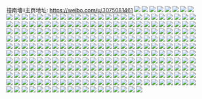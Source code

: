 撞南墻ii主页地址: https://weibo.com/u/3075081461 
![](https://wx4.sinaimg.cn/mw2000/b74a04f5ly1h8x7ao5mcvj21mv296hdt.jpg) 
![](https://wx4.sinaimg.cn/mw2000/b74a04f5ly1h8vljup0skj20k00zkahz.jpg) 
![](https://wx4.sinaimg.cn/mw2000/b74a04f5ly1h8u5k75v5kj20th1eutle.jpg) 
![](https://wx4.sinaimg.cn/mw2000/b74a04f5ly1h8s6peboj1j20u01hckeo.jpg) 
![](https://wx4.sinaimg.cn/mw2000/b74a04f5ly1h8oxr4fusgj23402c01l0.jpg) 
![](https://wx4.sinaimg.cn/mw2000/b74a04f5ly1h8oxqzlph0j23402c07wk.jpg) 
![](https://wx4.sinaimg.cn/mw2000/b74a04f5ly1h8n2g3oynfj20u0140463.jpg) 
![](https://wx4.sinaimg.cn/mw2000/b74a04f5ly1h8m7mmghuwj20u013yq4w.jpg) 
![](https://wx4.sinaimg.cn/mw2000/b74a04f5ly1h8m7mm6282j20u014cgnc.jpg) 
![](https://wx4.sinaimg.cn/mw2000/b74a04f5ly1h8hizuslf7j20u01hcqfy.jpg) 
![](https://wx4.sinaimg.cn/mw2000/b74a04f5ly1h8c0lrcujoj20u0104wgt.jpg) 
![](https://wx4.sinaimg.cn/mw2000/b74a04f5ly1h8asfh96rsj20u01hcwo1.jpg) 
![](https://wx4.sinaimg.cn/mw2000/b74a04f5ly1h7q4o3ip6yj21hc140jt9.jpg) 
![](https://wx4.sinaimg.cn/mw2000/b74a04f5ly1h7flfflhvuj20u01hc172.jpg) 
![](https://wx4.sinaimg.cn/mw2000/b74a04f5ly1h6xc87a12cj20u01hcjtp.jpg) 
![](https://wx4.sinaimg.cn/mw2000/b74a04f5ly1h6trj4a3s3j22c0340u0x.jpg) 
![](https://wx4.sinaimg.cn/mw2000/b74a04f5ly1h694tkzttrj20u014stak.jpg) 
![](https://wx4.sinaimg.cn/mw2000/b74a04f5ly1h5r36dln90j20zo14c7ps.jpg) 
![](https://wx4.sinaimg.cn/mw2000/b74a04f5ly1h5kehx2bdlj20t21gnwko.jpg) 
![](https://wx4.sinaimg.cn/mw2000/b74a04f5ly1h5jsn054lkj20u01427es.jpg) 
![](https://wx4.sinaimg.cn/mw2000/b74a04f5ly1h5beuyhv3sj20u01hcamh.jpg) 
![](https://wx4.sinaimg.cn/mw2000/b74a04f5ly1h4yu04lvnmj20su1hck2k.jpg) 
![](https://wx4.sinaimg.cn/mw2000/b74a04f5ly1h4in7935jfj22aw340u0x.jpg) 
![](https://wx4.sinaimg.cn/mw2000/b74a04f5ly1h46xv3n3zjj20u0140afr.jpg) 
![](https://wx4.sinaimg.cn/mw2000/b74a04f5ly1h43i7bmtwsj20u0140wq8.jpg) 
![](https://wx4.sinaimg.cn/mw2000/b74a04f5ly1h3kx9f8zatj20zc0njq4p.jpg) 
![](https://wx4.sinaimg.cn/mw2000/b74a04f5ly1h3kx9fgahjj20zo0nm400.jpg) 
![](https://wx4.sinaimg.cn/mw2000/b74a04f5ly1h3in5rcjemj20u014ojx4.jpg) 
![](https://wx4.sinaimg.cn/mw2000/b74a04f5ly1h2u4auf7jyj21400u0dk9.jpg) 
![](https://wx4.sinaimg.cn/mw2000/b74a04f5ly1h2pu79ojtqj20u01hc18m.jpg) 
![](https://wx4.sinaimg.cn/mw2000/b74a04f5ly1h2cxr5nolej20u217kaos.jpg) 
![](https://wx4.sinaimg.cn/mw2000/b74a04f5ly1h1kmr2kd45j22c0340x6p.jpg) 
![](https://wx4.sinaimg.cn/mw2000/b74a04f5ly1h1ee3109mmj20u014079h.jpg) 
![](https://wx4.sinaimg.cn/mw2000/b74a04f5ly1h1d88cx4mej21an0u0aha.jpg) 
![](https://wx4.sinaimg.cn/mw2000/b74a04f5ly1h176cav9o0j21400u0tkl.jpg) 
![](https://wx4.sinaimg.cn/mw2000/b74a04f5ly1h0ixuhhy6zj21400u0qdt.jpg) 
![](https://wx4.sinaimg.cn/mw2000/b74a04f5ly1h0az20pffjj20lr18madt.jpg) 
![](https://wx4.sinaimg.cn/mw2000/b74a04f5ly1gzwjkw245ej20ty1907lf.jpg) 
![](https://wx4.sinaimg.cn/mw2000/b74a04f5ly1gzhzku3g8pj20ty11uwmx.jpg) 
![](https://wx4.sinaimg.cn/mw2000/b74a04f5ly1gzgfqfqjuoj21400u079c.jpg) 
![](https://wx4.sinaimg.cn/mw2000/b74a04f5ly1gzdhoxanl9j20j60j6dh0.jpg) 
![](https://wx4.sinaimg.cn/mw2000/b74a04f5ly1gzcbypp9gqj20u01hcavj.jpg) 
![](https://wx4.sinaimg.cn/mw2000/b74a04f5ly1gz8vyty57sj23402c0x6p.jpg) 
![](https://wx4.sinaimg.cn/mw2000/b74a04f5ly1gz47v6hbr3j20u01hcwos.jpg) 
![](https://wx4.sinaimg.cn/mw2000/b74a04f5ly1gyd66msqidj20zj1be0xp.jpg) 
![](https://wx4.sinaimg.cn/mw2000/b74a04f5ly1gyb8l89yxyj21o0280e0m.jpg) 
![](https://wx4.sinaimg.cn/mw2000/b74a04f5ly1gy9j7mmp6bj213y0u0wnx.jpg) 
![](https://wx4.sinaimg.cn/mw2000/b74a04f5ly1gx0f1ai4abj20u015qgqb.jpg) 
![](https://wx4.sinaimg.cn/mw2000/b74a04f5ly1gvymphih84j20u018j0y0.jpg) 
![](https://wx4.sinaimg.cn/mw2000/003m6Ja5ly1gvnfyhbznkj61sg2ds7wh02.jpg) 
![](https://wx4.sinaimg.cn/mw2000/003m6Ja5ly1gubqh4uldoj60u01xvgz002.jpg) 
![](https://wx4.sinaimg.cn/mw2000/b74a04f5ly1gu3ptq39d9j22c03404qr.jpg) 
![](https://wx4.sinaimg.cn/mw2000/b74a04f5ly1gtvizexgsnj22ds1sghdt.jpg) 
![](https://wx4.sinaimg.cn/mw2000/b74a04f5ly1gteaaifuitj213u0tuaoj.jpg) 
![](https://wx4.sinaimg.cn/mw2000/b74a04f5ly1gt4su9cp2nj21sg2dsqv5.jpg) 
![](https://wx4.sinaimg.cn/mw2000/b74a04f5ly1gs1vfxekn0j20w816we81.jpg) 
![](https://wx4.sinaimg.cn/mw2000/b74a04f5ly1grj9gekgf5j23402c01kx.jpg) 
![](https://wx4.sinaimg.cn/mw2000/b74a04f5ly1grj9ggx1nsj23402c07wh.jpg) 
![](https://wx4.sinaimg.cn/mw2000/b74a04f5ly1grj9gilej1j23402c07wh.jpg) 
![](https://wx4.sinaimg.cn/mw2000/b74a04f5ly1grj9gjfxeyj23402c07wh.jpg) 
![](https://wx4.sinaimg.cn/mw2000/b74a04f5ly1grdjltgqdjj22c03401kx.jpg) 
![](https://wx4.sinaimg.cn/mw2000/b74a04f5ly1gqoth486zoj21sg2aex3q.jpg) 
![](https://wx4.sinaimg.cn/mw2000/b74a04f5ly1gqgm2wbe1qj20u013yn6k.jpg) 
![](https://wx4.sinaimg.cn/mw2000/b74a04f5ly1gppgqh7kixj21400u0n1b.jpg) 
![](https://wx4.sinaimg.cn/mw2000/b74a04f5ly1gpm0ecvq6yj22c0340u0z.jpg) 
![](https://wx4.sinaimg.cn/mw2000/b74a04f5ly1gp432zwzy1j21400u0q6o.jpg) 
![](https://wx4.sinaimg.cn/mw2000/b74a04f5ly1gowi8ocouqj20u0140npd.jpg) 
![](https://wx4.sinaimg.cn/mw2000/b74a04f5ly1gou7xi1rhmj20w816w1ky.jpg) 
![](https://wx4.sinaimg.cn/mw2000/b74a04f5ly1goc0z0fd5cj216w0w87wh.jpg) 
![](https://wx4.sinaimg.cn/mw2000/b74a04f5ly1go3p5m3y3hj20u01szhe0.jpg) 
![](https://wx4.sinaimg.cn/mw2000/b74a04f5ly1gnvgyonliwj22c036bqv7.jpg) 
![](https://wx4.sinaimg.cn/mw2000/b74a04f5ly1gntb8rcgibj20ty0ywgq2.jpg) 
![](https://wx4.sinaimg.cn/mw2000/b74a04f5ly1gnoa2mbt5xj20ty15k7wi.jpg) 
![](https://wx4.sinaimg.cn/mw2000/b74a04f5ly1gnk7yjcvnjj21sg2dsb29.jpg) 
![](https://wx4.sinaimg.cn/mw2000/b74a04f5ly1gnej5zgi5nj20w816wkjl.jpg) 
![](https://wx4.sinaimg.cn/mw2000/b74a04f5ly1gn3r52yc5gj20u0144dim.jpg) 
![](https://wx4.sinaimg.cn/mw2000/b74a04f5ly1gmvzuo356kj20u014476c.jpg) 
![](https://wx4.sinaimg.cn/mw2000/b74a04f5ly1gmati4ng5lj21o01o0h8z.jpg) 
![](https://wx4.sinaimg.cn/mw2000/b74a04f5ly1glzdyjj9bnj21o01me4qp.jpg) 
![](https://wx4.sinaimg.cn/mw2000/b74a04f5ly1glgrkmprunj20u01407aq.jpg) 
![](https://wx4.sinaimg.cn/mw2000/b74a04f5ly1gl7kldtay1j20u00u0q9z.jpg) 
![](https://wx4.sinaimg.cn/mw2000/b74a04f5ly1gkuukqmibjj20u014078e.jpg) 
![](https://wx4.sinaimg.cn/mw2000/b74a04f5ly1gknx3ta1dyj20u0140q6a.jpg) 
![](https://wx4.sinaimg.cn/mw2000/b74a04f5ly1gkj1o5xji3j21400u077u.jpg) 
![](https://wx4.sinaimg.cn/mw2000/b74a04f5ly1gk58qeae3mj21na1nzkcr.jpg) 
![](https://wx4.sinaimg.cn/mw2000/b74a04f5ly1gjrhhqnqmuj20u012zgvn.jpg) 
![](https://wx4.sinaimg.cn/mw2000/b74a04f5ly1gjkqc5fx94j20u016qthw.jpg) 
![](https://wx4.sinaimg.cn/mw2000/b74a04f5ly1gjg6d6lj1fj21o02807wh.jpg) 
![](https://wx4.sinaimg.cn/mw2000/b74a04f5ly1gj4ai8kc5dj20u0140gof.jpg) 
![](https://wx4.sinaimg.cn/mw2000/b74a04f5ly1gj34e1y173j20u0140gnm.jpg) 
![](https://wx4.sinaimg.cn/mw2000/b74a04f5ly1gj0wzjy8dpj20u01400ux.jpg) 
![](https://wx4.sinaimg.cn/mw2000/b74a04f5ly1giuzpqg2urj20u0140jso.jpg) 
![](https://wx4.sinaimg.cn/mw2000/b74a04f5ly1gipjzx6gvdj20u0140q4z.jpg) 
![](https://wx4.sinaimg.cn/mw2000/b74a04f5ly1gilk9snhfjj21o0280e82.jpg) 
![](https://wx4.sinaimg.cn/mw2000/b74a04f5ly1gi62bw91y8j21sg2ds1ky.jpg) 
![](https://wx4.sinaimg.cn/mw2000/b74a04f5ly1ghu97omtj7j20u015oq7p.jpg) 
![](https://wx4.sinaimg.cn/mw2000/b74a04f5ly1ghu3gmilrbj20u0140jzo.jpg) 
![](https://wx4.sinaimg.cn/mw2000/b74a04f5ly1ghqn81vx1vj20u013ydmd.jpg) 
![](https://wx4.sinaimg.cn/mw2000/b74a04f5ly1gho4uhpl59j20mi0u0790.jpg) 
![](https://wx4.sinaimg.cn/mw2000/b74a04f5ly1ghhfd54yusj20k00zkq7q.jpg) 
![](https://wx4.sinaimg.cn/mw2000/b74a04f5ly1ghg6xqczuqj20u013yjyb.jpg) 
![](https://wx4.sinaimg.cn/mw2000/b74a04f5ly1gh4wgl0v4qj20u01sz40j.jpg) 
![](https://wx4.sinaimg.cn/mw2000/b74a04f5ly1gh38mi68z5j20u013yaiy.jpg) 
![](https://wx4.sinaimg.cn/mw2000/b74a04f5ly1ggrtevs9soj20u013ygt0.jpg) 
![](https://wx4.sinaimg.cn/mw2000/b74a04f5ly1gghgfldnedj22ds1sg4qp.jpg) 
![](https://wx4.sinaimg.cn/mw2000/b74a04f5ly1gfzajuhsopj21sg2ds4qp.jpg) 
![](https://wx4.sinaimg.cn/mw2000/b74a04f5ly1gfws6lxuf1j20u01401ao.jpg) 
![](https://wx4.sinaimg.cn/mw2000/b74a04f5ly1gfuj4lco74j213w0u07wh.jpg) 
![](https://wx4.sinaimg.cn/mw2000/b74a04f5ly1gfs6f8yjjmj20u014043d.jpg) 
![](https://wx4.sinaimg.cn/mw2000/b74a04f5ly1gfmaky6sf5j213w0u07wh.jpg) 
![](https://wx4.sinaimg.cn/mw2000/b74a04f5ly1gfctgsd85aj20u0140kjl.jpg) 
![](https://wx4.sinaimg.cn/mw2000/b74a04f5ly1gf9nzokjzcj213w0u0459.jpg) 
![](https://wx4.sinaimg.cn/mw2000/b74a04f5ly1gf8vq19raqj20u013w7wh.jpg) 
![](https://wx4.sinaimg.cn/mw2000/b74a04f5ly1gf8eyl2noxj213w0u0e81.jpg) 
![](https://wx4.sinaimg.cn/mw2000/b74a04f5ly1gf1p6z2s2jj20u01407he.jpg) 
![](https://wx4.sinaimg.cn/mw2000/b74a04f5ly1geur54t9j5j20u0140hdt.jpg) 
![](https://wx4.sinaimg.cn/mw2000/b74a04f5ly1geq0fdvrukj20u013wb29.jpg) 
![](https://wx4.sinaimg.cn/mw2000/b74a04f5ly1geolp86elij213w0u0n5d.jpg) 
![](https://wx4.sinaimg.cn/mw2000/b74a04f5ly1gekjvgebtwj22c0340b2a.jpg) 
![](https://wx4.sinaimg.cn/mw2000/b74a04f5ly1gejwqjk3d3j213w0u0jxi.jpg) 
![](https://wx4.sinaimg.cn/mw2000/b74a04f5ly1gejeos6sizj23402c0qoq.jpg) 
![](https://wx4.sinaimg.cn/mw2000/b74a04f5ly1geedyq1jwgj20u013w4qp.jpg) 
![](https://wx4.sinaimg.cn/mw2000/b74a04f5ly1ge86sb9563j20u013we81.jpg) 
![](https://wx4.sinaimg.cn/mw2000/b74a04f5ly1ge7i9lbkoej22c0340b2b.jpg) 
![](https://wx4.sinaimg.cn/mw2000/b74a04f5ly1ge4re4ydcvj213w0u0jxx.jpg) 
![](https://wx4.sinaimg.cn/mw2000/b74a04f5ly1gdx5t6a50uj213w0u0b29.jpg) 
![](https://wx4.sinaimg.cn/mw2000/b74a04f5ly1gd8v9m9gzxj22c0340x6q.jpg) 
![](https://wx4.sinaimg.cn/mw2000/b74a04f5ly1gd8v9ne3nxj22c03401ky.jpg) 
![](https://wx4.sinaimg.cn/mw2000/b74a04f5ly1gd8v9kmohjj22c03407wi.jpg) 
![](https://wx4.sinaimg.cn/mw2000/b74a04f5ly1gd8v9pkqprj22c03407wi.jpg) 
![](https://wx4.sinaimg.cn/mw2000/b74a04f5ly1gd8v9qhi1wj21sg2fwb0x.jpg) 
![](https://wx4.sinaimg.cn/mw2000/b74a04f5ly1gd8v9qy1rdj22c0340u0x.jpg) 
![](https://wx4.sinaimg.cn/mw2000/b74a04f5ly1gd8v9rvberj22c0340e82.jpg) 
![](https://wx4.sinaimg.cn/mw2000/b74a04f5ly1gd8v9std16j22c0340qv6.jpg) 
![](https://wx4.sinaimg.cn/mw2000/b74a04f5ly1gd8v9u70vbj23402c0b2b.jpg) 
![](https://wx4.sinaimg.cn/mw2000/b74a04f5ly1gd2z4y7sqej21400u0qv5.jpg) 
![](https://wx4.sinaimg.cn/mw2000/b74a04f5ly1gcp71j9qsoj22c0340qv7.jpg) 
![](https://wx4.sinaimg.cn/mw2000/b74a04f5ly1gcctedcev9j213w0u0b29.jpg) 
![](https://wx4.sinaimg.cn/mw2000/b74a04f5ly1gcbbrgja1yj21sg2dsu0x.jpg) 
![](https://wx4.sinaimg.cn/mw2000/b74a04f5ly1gc7iokoaepj20u013wqv5.jpg) 
![](https://wx4.sinaimg.cn/mw2000/b74a04f5ly1gc22ylpee7j20u013w4i8.jpg) 
![](https://wx4.sinaimg.cn/mw2000/b74a04f5ly1gbvb1d73nrj21g61xg1ad.jpg) 
![](https://wx4.sinaimg.cn/mw2000/b74a04f5ly1gbu3b1mbkgj20u01t04qq.jpg) 
![](https://wx4.sinaimg.cn/mw2000/b74a04f5ly1gbih2w0a49j213w0u0e81.jpg) 
![](https://wx4.sinaimg.cn/mw2000/b74a04f5ly1gbg5m7wkjrj20u013w7a5.jpg) 
![](https://wx4.sinaimg.cn/mw2000/b74a04f5ly1gbeqx7orugj23402c0b29.jpg) 
![](https://wx4.sinaimg.cn/mw2000/b74a04f5ly1gbeqx9io1vj23402c04qp.jpg) 
![](https://wx4.sinaimg.cn/mw2000/b74a04f5ly1gbeqxawcknj23402c0aym.jpg) 
![](https://wx4.sinaimg.cn/mw2000/b74a04f5ly1gbeqxcd8qzj23402c0nlt.jpg) 
![](https://wx4.sinaimg.cn/mw2000/b74a04f5ly1gbeqxejw26j23402c0hdt.jpg) 
![](https://wx4.sinaimg.cn/mw2000/b74a04f5ly1gbeqxggfzjj23402c0hdt.jpg) 
![](https://wx4.sinaimg.cn/mw2000/b74a04f5ly1gbba4k551zj20u013w7wh.jpg) 
![](https://wx4.sinaimg.cn/mw2000/b74a04f5ly1gba7t4hjohj20u013whdt.jpg) 
![](https://wx4.sinaimg.cn/mw2000/b74a04f5ly1gb7gnalkutj22c0340npe.jpg) 
![](https://wx4.sinaimg.cn/mw2000/b74a04f5ly1gb56u3z9sqj20u014k49m.jpg) 
![](https://wx4.sinaimg.cn/mw2000/b74a04f5ly1gb32xf99rnj213w0u0tf9.jpg) 
![](https://wx4.sinaimg.cn/mw2000/b74a04f5ly1gb32xx0lrmj213w0u0jyg.jpg) 
![](https://wx4.sinaimg.cn/mw2000/b74a04f5ly1gazd63fasbj20u013we81.jpg) 
![](https://wx4.sinaimg.cn/mw2000/b74a04f5ly1gavfv3xtz2j20j60j6abf.jpg) 
![](https://wx4.sinaimg.cn/mw2000/b74a04f5ly1gavfv4857bj20j60j6abb.jpg) 
![](https://wx4.sinaimg.cn/mw2000/b74a04f5ly1gavfv4iei0j20j60j60tm.jpg) 
![](https://wx4.sinaimg.cn/mw2000/b74a04f5ly1gautnpeantj21sg2dsx6u.jpg) 
![](https://wx4.sinaimg.cn/mw2000/b74a04f5ly1gasyl4rcn4j20u013wwmi.jpg) 
![](https://wx4.sinaimg.cn/mw2000/b74a04f5ly1gaqmnfjun1j20u013we81.jpg) 
![](https://wx4.sinaimg.cn/mw2000/b74a04f5ly1gap1jcuqvmj20mi0u01kx.jpg) 
![](https://wx4.sinaimg.cn/mw2000/b74a04f5ly1gap1jfg8chj20mi0u04qp.jpg) 
![](https://wx4.sinaimg.cn/mw2000/b74a04f5ly1galxg2trmej21400u07tz.jpg) 
![](https://wx4.sinaimg.cn/mw2000/b74a04f5ly1gahzxta2zcj20ty14mx6p.jpg) 
![](https://wx4.sinaimg.cn/mw2000/b74a04f5ly1gah2m686rbj219h0u0gvf.jpg) 
![](https://wx4.sinaimg.cn/mw2000/b74a04f5ly1gadm1wtk7oj20u01hcafk.jpg) 
![](https://wx4.sinaimg.cn/mw2000/b74a04f5ly1gacxjeutefj22c0340kjl.jpg) 
![](https://wx4.sinaimg.cn/mw2000/b74a04f5ly1gacaysc4mnj20v80ng1kx.jpg) 
![](https://wx4.sinaimg.cn/mw2000/b74a04f5ly1ga31xfj7i1j20u01sx75v.jpg) 
![](https://wx4.sinaimg.cn/mw2000/b74a04f5ly1g9tt7jfcqzj213y0u0464.jpg) 
![](https://wx4.sinaimg.cn/mw2000/b74a04f5ly1g9qmjz951ij20ty15kjwd.jpg) 
![](https://wx4.sinaimg.cn/mw2000/b74a04f5ly1g9o3079wykj20u013w1ky.jpg) 
![](https://wx4.sinaimg.cn/mw2000/b74a04f5ly1g9lqrrzfngj20u014012a.jpg) 
![](https://wx4.sinaimg.cn/mw2000/b74a04f5ly1g9lqrshjpnj20u01407gp.jpg) 
![](https://wx4.sinaimg.cn/mw2000/b74a04f5ly1g9lqrszwtqj20u0140ti1.jpg) 
![](https://wx4.sinaimg.cn/mw2000/b74a04f5ly1g9lqrtj6z0j20u0140dsz.jpg) 
![](https://wx4.sinaimg.cn/mw2000/b74a04f5ly1g9lqru67gtj20u01407kh.jpg) 
![](https://wx4.sinaimg.cn/mw2000/b74a04f5ly1g9lqruq4i0j20u0140aio.jpg) 
![](https://wx4.sinaimg.cn/mw2000/b74a04f5ly1g9lqrv2yhbj20u013ywjf.jpg) 
![](https://wx4.sinaimg.cn/mw2000/b74a04f5ly1g9lqrrg3l9j20u013ygvm.jpg) 
![](https://wx4.sinaimg.cn/mw2000/b74a04f5ly1g9lqsik78xj20u013ywpx.jpg) 
![](https://wx4.sinaimg.cn/mw2000/b74a04f5ly1g9jh9g0c9nj21400u0qv5.jpg) 
![](https://wx4.sinaimg.cn/mw2000/b74a04f5ly1g9ihcxd4f2j213w0u0b29.jpg) 
![](https://wx4.sinaimg.cn/mw2000/b74a04f5ly1g9h8xg5zmkj20u013w47l.jpg) 
![](https://wx4.sinaimg.cn/mw2000/b74a04f5ly1g9aiz60c12j213w0u04qp.jpg) 
![](https://wx4.sinaimg.cn/mw2000/b74a04f5ly1g97bckswb4j20u013wkjl.jpg) 
![](https://wx4.sinaimg.cn/mw2000/b74a04f5ly1g94t7r7fqij21sg2ds4qp.jpg) 
![](https://wx4.sinaimg.cn/mw2000/b74a04f5ly1g92m8ewk91j20u013we81.jpg) 
![](https://wx4.sinaimg.cn/mw2000/b74a04f5ly1g8yvhkziu3j213y0u0n82.jpg) 
![](https://wx4.sinaimg.cn/mw2000/b74a04f5ly1g8y2bbjms9j21g61xgwp7.jpg) 
![](https://wx4.sinaimg.cn/mw2000/b74a04f5ly1g8wpq496pdj20u013w7wh.jpg) 
![](https://wx4.sinaimg.cn/mw2000/b74a04f5ly1g8ud7wvuuij20u013wkjl.jpg) 
![](https://wx4.sinaimg.cn/mw2000/b74a04f5ly1g8sz81mbu9j20u00u0tgk.jpg) 
![](https://wx4.sinaimg.cn/mw2000/b74a04f5ly1g8qffs9518j213w0u0qd2.jpg) 
![](https://wx4.sinaimg.cn/mw2000/b74a04f5ly1g8mc91n3ouj20ty13we81.jpg) 
![](https://wx4.sinaimg.cn/mw2000/b74a04f5ly1g8aafg349uj20b40b4t9k.jpg) 
![](https://wx4.sinaimg.cn/mw2000/b74a04f5ly1g7srswn3a1j20u014044b.jpg) 
![](https://wx4.sinaimg.cn/mw2000/b74a04f5ly1g7q10qcje8j20u013wkjl.jpg) 
![](https://wx4.sinaimg.cn/mw2000/b74a04f5ly1g7d1d0pnrmj213w0u0n51.jpg) 
![](https://wx4.sinaimg.cn/mw2000/b74a04f5ly1g795c1t2ytj20u013ytg9.jpg) 
![](https://wx4.sinaimg.cn/mw2000/b74a04f5ly1g773kmk2dzj20u013wtiy.jpg) 
![](https://wx4.sinaimg.cn/mw2000/b74a04f5ly1g76xqoc8rbj21400u013y.jpg) 
![](https://wx4.sinaimg.cn/mw2000/b74a04f5ly1g758q6gy20j20ih0ihdgq.jpg) 
![](https://wx4.sinaimg.cn/mw2000/b74a04f5ly1g71udl62jzj20u014ogwf.jpg) 
![](https://wx4.sinaimg.cn/mw2000/b74a04f5ly1g6z8e1zeg9j20u013w4cy.jpg) 
![](https://wx4.sinaimg.cn/mw2000/b74a04f5ly1g6xtihwxzhj20u0140wmh.jpg) 
![](https://wx4.sinaimg.cn/mw2000/b74a04f5ly1g6x4vzkte8j20u013yqbj.jpg) 
![](https://wx4.sinaimg.cn/mw2000/b74a04f5ly1g6vqpifws7j21400u0jx7.jpg) 
![](https://wx4.sinaimg.cn/mw2000/b74a04f5ly1g6tkuwe6e2j20u013w461.jpg) 
![](https://wx4.sinaimg.cn/mw2000/b74a04f5ly1g6si9k36bsj20u013y0y7.jpg) 
![](https://wx4.sinaimg.cn/mw2000/b74a04f5ly1g6r2yyvs7jj20u013wai4.jpg) 
![](https://wx4.sinaimg.cn/mw2000/b74a04f5ly1g6oj32ipo1j20u013wjz8.jpg) 
![](https://wx4.sinaimg.cn/mw2000/b74a04f5ly1g6kewnq0wlj20sg0sgwme.jpg) 
![](https://wx4.sinaimg.cn/mw2000/b74a04f5ly1g6gjh587t8j20u0140dt7.jpg) 
![](https://wx4.sinaimg.cn/mw2000/b74a04f5ly1g6fbph9p54j20u013yjyo.jpg) 
![](https://wx4.sinaimg.cn/mw2000/b74a04f5ly1g6dh56bjylj20u013y79m.jpg) 
![](https://wx4.sinaimg.cn/mw2000/b74a04f5ly1g6d5modgo4j20u013w0z5.jpg) 
![](https://wx4.sinaimg.cn/mw2000/b74a04f5ly1g69wret6drj20u0140ams.jpg) 
![](https://wx4.sinaimg.cn/mw2000/b74a04f5ly1g69plqv2p0j20u01sy407.jpg) 
![](https://wx4.sinaimg.cn/mw2000/b74a04f5ly1g60e8p00s0j20u0140aok.jpg) 
![](https://wx4.sinaimg.cn/mw2000/b74a04f5ly1g5r10wegb6j21g61xgwtf.jpg) 
![](https://wx4.sinaimg.cn/mw2000/b74a04f5ly1g5n4mfrud7j20tz1swgpd.jpg) 
![](https://wx4.sinaimg.cn/mw2000/b74a04f5ly1g5g2uziytuj20oo1hc3z9.jpg) 
![](https://wx4.sinaimg.cn/mw2000/b74a04f5ly1g5e0p5f2xzj20u0140438.jpg) 
![](https://wx4.sinaimg.cn/mw2000/b74a04f5ly1g5cgpdgji7j20u014049x.jpg) 
![](https://wx4.sinaimg.cn/mw2000/b74a04f5ly1g4wc4yvmvbj20u01407c8.jpg) 
![](https://wx4.sinaimg.cn/mw2000/b74a04f5ly1g4srcuhyyzj20u01sw7a7.jpg) 
![](https://wx4.sinaimg.cn/mw2000/b74a04f5ly1g4iai0folsj20u013wn5x.jpg) 
![](https://wx4.sinaimg.cn/mw2000/b74a04f5ly1g1yzcq3wmaj21sg2ds4qp.jpg) 
![](https://wx4.sinaimg.cn/mw2000/b74a04f5ly1g1wqks5aoij20u0140gzo.jpg) 
![](https://wx4.sinaimg.cn/mw2000/b74a04f5ly1g1is0i52tjj20u013w1ky.jpg) 
![](https://wx4.sinaimg.cn/mw2000/b74a04f5ly1g19kfu5xjsj20ty13wx6p.jpg) 
![](https://wx4.sinaimg.cn/mw2000/b74a04f5ly1g0ukp46timj20u013w7wh.jpg) 
![](https://wx4.sinaimg.cn/mw2000/b74a04f5ly1fzdcv4wcemj20qo0qo757.jpg) 
![](https://wx4.sinaimg.cn/mw2000/b74a04f5ly1fygk1e23vpj20go0go0tx.jpg) 
![](https://wx4.sinaimg.cn/mw2000/b74a04f5ly1fygk1eamd0j20go0godh2.jpg) 
![](https://wx4.sinaimg.cn/mw2000/b74a04f5ly1fxjfcdwgymj20qp0zmqet.jpg) 
![](https://wx4.sinaimg.cn/mw2000/b74a04f5ly1fxgz7hemolj20qp0zm434.jpg) 
![](https://wx4.sinaimg.cn/mw2000/b74a04f5ly1fwowa0ymqtj20qo10bn80.jpg) 
![](https://wx4.sinaimg.cn/mw2000/b74a04f5ly1fweofrwsghj20qp0zmwo1.jpg) 
![](https://wx4.sinaimg.cn/mw2000/b74a04f5ly1fwbyvc3n2dj20v80ngakq.jpg) 
![](https://wx4.sinaimg.cn/mw2000/b74a04f5ly1fw7c9fnfv8j20rs0kuwit.jpg) 
![](https://wx4.sinaimg.cn/mw2000/b74a04f5ly1fvyafz9cgnj20hs0vm0u7.jpg) 
![](https://wx4.sinaimg.cn/mw2000/b74a04f5ly1fvogw51dj9j20qo0zmwlt.jpg) 
![](https://wx4.sinaimg.cn/mw2000/b74a04f5ly1fvmumjskqcj20qo0ziahy.jpg) 
![](https://wx4.sinaimg.cn/mw2000/b74a04f5ly1fume1vyug3j20j60m8dha.jpg) 
![](https://wx4.sinaimg.cn/mw2000/b74a04f5ly1fume1vdxn4j20j60m8myr.jpg) 
![](https://wx4.sinaimg.cn/mw2000/b74a04f5ly1ftwn25j7ppj20qo0zmwo0.jpg) 
![](https://wx4.sinaimg.cn/mw2000/b74a04f5ly1fto88r13soj20ku0kudj8.jpg) 
![](https://wx4.sinaimg.cn/mw2000/b74a04f5ly1ftc3v2nm1jj20qo0zm0wo.jpg) 
![](https://wx4.sinaimg.cn/mw2000/b74a04f5ly1fsgweiiz45j20j60j4n0v.jpg) 
![](https://wx4.sinaimg.cn/mw2000/b74a04f5ly1fse8tvs35cj20ku0kut9y.jpg) 
![](https://wx4.sinaimg.cn/mw2000/b74a04f5ly1fs3103ihomj20qo0qomz2.jpg) 
![](https://wx4.sinaimg.cn/mw2000/b74a04f5ly1frnys6vdynj20j60ar3zh.jpg) 
![](https://wx4.sinaimg.cn/mw2000/b74a04f5ly1freo1ac7gxj20v815o7wi.jpg) 
![](https://wx4.sinaimg.cn/mw2000/b74a04f5ly1fr7rssd5iaj20j60j6404.jpg) 
![](https://wx4.sinaimg.cn/mw2000/b74a04f5ly1fr7rsrxwryj20j60j2dhe.jpg) 
![](https://wx4.sinaimg.cn/mw2000/b74a04f5ly1fr1eqaudygj20qo0zmjwh.jpg) 
![](https://wx4.sinaimg.cn/mw2000/b74a04f5ly1fqxc2ylrcwj20u01hcdm1.jpg) 
![](https://wx4.sinaimg.cn/mw2000/b74a04f5ly1fqrjydi40jj20jg0jg0t7.jpg) 
![](https://wx4.sinaimg.cn/mw2000/b74a04f5ly1fqcmcja3dwj20u01hcab6.jpg) 
![](https://wx4.sinaimg.cn/mw2000/b74a04f5ly1fqcmb4fs7vj218g18ggoz.jpg) 
![](https://wx4.sinaimg.cn/mw2000/b74a04f5ly1fqbblnwpqrj20j60ebmxj.jpg) 
![](https://wx4.sinaimg.cn/mw2000/b74a04f5ly1fq9u7a5k10j20k00ezjrz.jpg) 
![](https://wx4.sinaimg.cn/mw2000/b74a04f5ly1fq8siya71oj20j60b875d.jpg) 
![](https://wx4.sinaimg.cn/mw2000/b74a04f5ly1fq6riju5osj20j60nzgma.jpg) 
![](https://wx4.sinaimg.cn/mw2000/b74a04f5ly1fq68c0p5uzj20qo1bgmyr.jpg) 
![](https://wx4.sinaimg.cn/mw2000/b74a04f5ly1fq5fmzw710j20db0no3yp.jpg) 
![](https://wx4.sinaimg.cn/mw2000/b74a04f5ly1fq58epot6qj218g18gq85.jpg) 
![](https://wx4.sinaimg.cn/mw2000/b74a04f5ly1fq3z8kwgo5j20j6108dhb.jpg) 
![](https://wx4.sinaimg.cn/mw2000/b74a04f5ly1fq2r4cljhtj20dw095gmi.jpg) 
![](https://wx4.sinaimg.cn/mw2000/b74a04f5ly1fozyxugoijj20jy0p0afz.jpg) 
